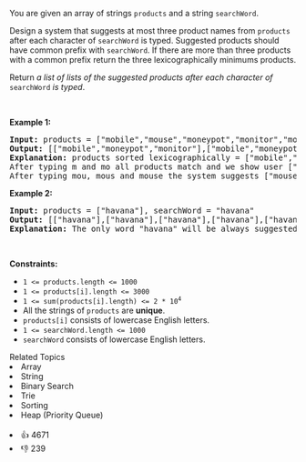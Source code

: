 <p>You are given an array of strings <code>products</code> and a string <code>searchWord</code>.</p>

<p>Design a system that suggests at most three product names from <code>products</code> after each character of <code>searchWord</code> is typed. Suggested products should have common prefix with <code>searchWord</code>. If there are more than three products with a common prefix return the three lexicographically minimums products.</p>

<p>Return <em>a list of lists of the suggested products after each character of </em><code>searchWord</code><em> is typed</em>.</p>

<p>&nbsp;</p> 
<p><strong class="example">Example 1:</strong></p>

<pre>
<strong>Input:</strong> products = ["mobile","mouse","moneypot","monitor","mousepad"], searchWord = "mouse"
<strong>Output:</strong> [["mobile","moneypot","monitor"],["mobile","moneypot","monitor"],["mouse","mousepad"],["mouse","mousepad"],["mouse","mousepad"]]
<strong>Explanation:</strong> products sorted lexicographically = ["mobile","moneypot","monitor","mouse","mousepad"].
After typing m and mo all products match and we show user ["mobile","moneypot","monitor"].
After typing mou, mous and mouse the system suggests ["mouse","mousepad"].
</pre>

<p><strong class="example">Example 2:</strong></p>

<pre>
<strong>Input:</strong> products = ["havana"], searchWord = "havana"
<strong>Output:</strong> [["havana"],["havana"],["havana"],["havana"],["havana"],["havana"]]
<strong>Explanation:</strong> The only word "havana" will be always suggested while typing the search word.
</pre>

<p>&nbsp;</p> 
<p><strong>Constraints:</strong></p>

<ul> 
 <li><code>1 &lt;= products.length &lt;= 1000</code></li> 
 <li><code>1 &lt;= products[i].length &lt;= 3000</code></li> 
 <li><code>1 &lt;= sum(products[i].length) &lt;= 2 * 10<sup>4</sup></code></li> 
 <li>All the strings of <code>products</code> are <strong>unique</strong>.</li> 
 <li><code>products[i]</code> consists of lowercase English letters.</li> 
 <li><code>1 &lt;= searchWord.length &lt;= 1000</code></li> 
 <li><code>searchWord</code> consists of lowercase English letters.</li> 
</ul>

<div><div>Related Topics</div><div><li>Array</li><li>String</li><li>Binary Search</li><li>Trie</li><li>Sorting</li><li>Heap (Priority Queue)</li></div></div><br><div><li>👍 4671</li><li>👎 239</li></div>
